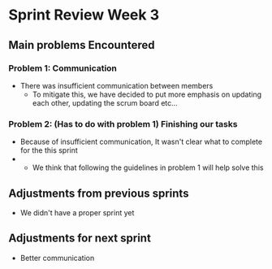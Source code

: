 # Sprint Review Week 3

## Main problems  Encountered

### Problem 1: Communication
- There was insufficient communication between members
    - To mitigate this, we have decided to put more emphasis on updating each other, updating the scrum board etc...

### Problem 2: (Has to do with problem 1) Finishing our tasks
- Because of insufficient communication, It wasn't clear what to complete for the this sprint
-   - We think that following the guidelines in problem 1 will help solve this
    

## Adjustments from previous sprints
- We didn't have a proper sprint yet

## Adjustments for next sprint
- Better communication